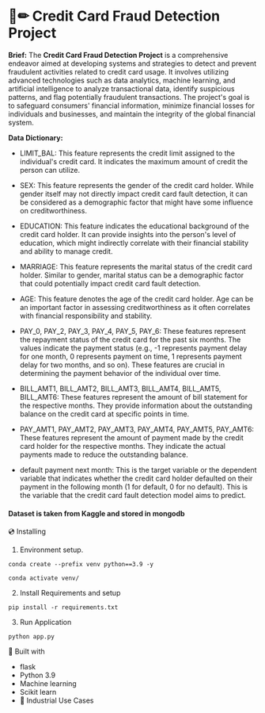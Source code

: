 # 📄✏ Credit Card Fraud Detection Project
**Brief:** The **Credit Card Fraud Detection Project** is a comprehensive endeavor aimed at developing systems and strategies to detect and prevent fraudulent activities related to credit card usage. It involves utilizing advanced technologies such as data analytics, machine learning, and artificial intelligence to analyze transactional data, identify suspicious patterns, and flag potentially fraudulent transactions. The project's goal is to safeguard consumers' financial information, minimize financial losses for individuals and businesses, and maintain the integrity of the global financial system.

**Data Dictionary:**

- LIMIT_BAL: This feature represents the credit limit assigned to the individual's credit card. It indicates the maximum amount of credit the person can utilize.

- SEX: This feature represents the gender of the credit card holder. While gender itself may not directly impact credit card fault detection, it can be considered as a demographic factor that might have some influence on creditworthiness.

- EDUCATION: This feature indicates the educational background of the credit card holder. It can provide insights into the person's level of education, which might indirectly correlate with their financial stability and ability to manage credit.

- MARRIAGE: This feature represents the marital status of the credit card holder. Similar to gender, marital status can be a demographic factor that could potentially impact credit card fault detection.

- AGE: This feature denotes the age of the credit card holder. Age can be an important factor in assessing creditworthiness as it often correlates with financial responsibility and stability.

- PAY_0, PAY_2, PAY_3, PAY_4, PAY_5, PAY_6: These features represent the repayment status of the credit card for the past six months. The values indicate the payment status (e.g., -1 represents payment delay for one month, 0 represents payment on time, 1 represents payment delay for two months, and so on). These features are crucial in determining the payment behavior of the individual over time.

- BILL_AMT1, BILL_AMT2, BILL_AMT3, BILL_AMT4, BILL_AMT5, BILL_AMT6: These features represent the amount of bill statement for the respective months. They provide information about the outstanding balance on the credit card at specific points in time.

- PAY_AMT1, PAY_AMT2, PAY_AMT3, PAY_AMT4, PAY_AMT5, PAY_AMT6: These features represent the amount of payment made by the credit card holder for the respective months. They indicate the actual payments made to reduce the outstanding balance.

- default payment next month: This is the target variable or the dependent variable that indicates whether the credit card holder defaulted on their payment in the following month (1 for default, 0 for no default). This is the variable that the credit card fault detection model aims to predict.

#### Dataset is taken from Kaggle and stored in mongodb


💿 Installing
1. Environment setup.
```
conda create --prefix venv python==3.9 -y
```
```
conda activate venv/
````
2. Install Requirements and setup
```
pip install -r requirements.txt
```
3. Run Application
```
python app.py
```

🔧 Built with
- flask
- Python 3.9
- Machine learning
- Scikit learn
- 🏦 Industrial Use Cases

